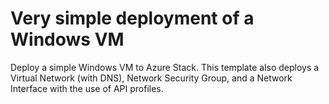 # Very simple deployment of a Windows VM

Deploy a simple Windows VM to Azure Stack. This template also deploys a Virtual Network (with DNS), Network Security Group, and a Network Interface with the use of API profiles.
